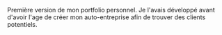 Première version de mon portfolio personnel. Je l'avais développé avant d'avoir l'age de créer mon auto-entreprise afin de trouver des clients potentiels.
